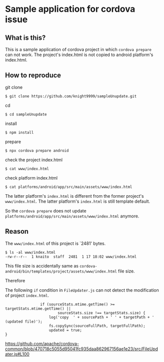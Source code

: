 # Sample application for cordova issue

## What is this?

This is a sample application of cordova project in which `cordova prepare` can not work. The project's index.html is not copied to android platform's index.html.

## How to reproduce

git clone
```
$ git clone https://github.com/knight9999/sampleUnupdate.git
```

cd
```
$ cd sampleUnupdate
```

install
```
$ npm install
```

prepare
```
$ npx cordova prepare android
```

check the project index.html
```
$ cat www/index.html
```

check platform index.html
```
$ cat platforms/android/app/src/main/assets/www/index.html 
```

The latter platform's `index.html` is different from the former project's `www/index.html`.
The latter platform's `index.html` is still template default. 

So the `cordova prepare` does not update `platforms/android/app/src/main/assets/www/index.html` anymore.

## Reason

The `www/index.html` of this project is `2481' bytes.
```
$ ls -al www/index.html 
-rw-r--r--  1 knaito  staff  2481  1 17 18:02 www/index.html
```

This file size is accidentally same as `cordova-android/bin/templates/project/assets/www/index.html` file size.

Therefore

The following `if` condition in `FileUpdater.js` can not detect the modification of project `index.html`.

```
                if (sourceStats.mtime.getTime() >= targetStats.mtime.getTime() ||
                        sourceStats.size !== targetStats.size) {
                    log('copy  ' + sourcePath + ' ' + targetPath + ' (updated file)');
                    fs.copySync(sourceFullPath, targetFullPath);
                    updated = true;
}
```

https://github.com/apache/cordova-common/blob/470718c5055d95041fc935daa862967156ae1e23/src/FileUpdater.js#L100



